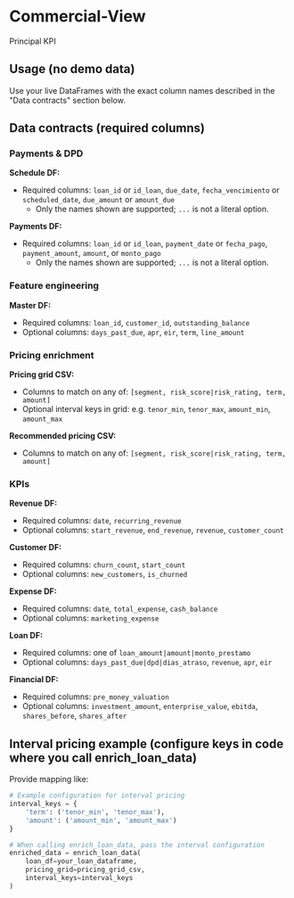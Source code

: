 # Commercial-View
Principal KPI

## Usage (no demo data)

Use your live DataFrames with the exact column names described in the "Data contracts" section below.

## Data contracts (required columns)

### Payments & DPD

**Schedule DF:**
- Required columns: `loan_id` or `id_loan`, `due_date`, `fecha_vencimiento` or `scheduled_date`, `due_amount` or `amount_due`
  - Only the names shown are supported; `...` is not a literal option.

**Payments DF:**
- Required columns: `loan_id` or `id_loan`, `payment_date` or `fecha_pago`, `payment_amount`, `amount`, or `monto_pago`
  - Only the names shown are supported; `...` is not a literal option.

### Feature engineering

**Master DF:**
- Required columns: `loan_id`, `customer_id`, `outstanding_balance`
- Optional columns: `days_past_due`, `apr`, `eir`, `term`, `line_amount`

### Pricing enrichment

**Pricing grid CSV:**
- Columns to match on any of: `[segment, risk_score|risk_rating, term, amount]`
- Optional interval keys in grid: e.g. `tenor_min`, `tenor_max`, `amount_min`, `amount_max`

**Recommended pricing CSV:**
- Columns to match on any of: `[segment, risk_score|risk_rating, term, amount]`

### KPIs

**Revenue DF:**
- Required columns: `date`, `recurring_revenue`
- Optional columns: `start_revenue`, `end_revenue`, `revenue`, `customer_count`

**Customer DF:**
- Required columns: `churn_count`, `start_count`
- Optional columns: `new_customers`, `is_churned`

**Expense DF:**
- Required columns: `date`, `total_expense`, `cash_balance`
- Optional columns: `marketing_expense`

**Loan DF:**
- Required columns: one of `loan_amount|amount|monto_prestamo`
- Optional columns: `days_past_due|dpd|dias_atraso`, `revenue`, `apr`, `eir`

**Financial DF:**
- Required columns: `pre_money_valuation`
- Optional columns: `investment_amount`, `enterprise_value`, `ebitda`, `shares_before`, `shares_after`

## Interval pricing example (configure keys in code where you call enrich_loan_data)

Provide mapping like:

```python
# Example configuration for interval pricing
interval_keys = {
    'term': ('tenor_min', 'tenor_max'),
    'amount': ('amount_min', 'amount_max')
}

# When calling enrich_loan_data, pass the interval configuration
enriched_data = enrich_loan_data(
    loan_df=your_loan_dataframe,
    pricing_grid=pricing_grid_csv,
    interval_keys=interval_keys
)
```
